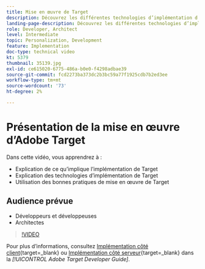 ```yaml
---
title: Mise en œuvre de Target
description: Découvrez les différentes technologies d’implémentation d’Adobe Target et appliquez les bonnes pratiques d’implémentation de Target.
landing-page-description: Découvrez les différentes technologies d’implémentation d’Adobe Target et appliquez les bonnes pratiques d’implémentation de Target.
role: Developer, Architect
level: Intermediate
topic: Personalization, Development
feature: Implementation
doc-type: technical video
kt: 5379
thumbnail: 35139.jpg
exl-id: ce615020-6775-486a-b0e0-f4298adbae39
source-git-commit: fcd2273ba373dc2b3bc59a77f1925cdb7b2ed3ee
workflow-type: tm+mt
source-wordcount: '73'
ht-degree: 2%

---
```


# Présentation de la mise en œuvre d’Adobe Target

Dans cette vidéo, vous apprendrez à :

* Explication de ce qu’implique l’implémentation de Target
* Explication des technologies d’implémentation de Target
* Utilisation des bonnes pratiques de mise en œuvre de Target

## Audience prévue

* Développeurs et développeuses
* Architectes

>[!VIDEO](https://video.tv.adobe.com/v/35139/?quality=12)

Pour plus d’informations, consultez [Implémentation côté client](https://experienceleague.adobe.com/docs/target-dev/developer/client-side/overview.html){target=_blank} ou [Implémentation côté serveur](https://experienceleague.adobe.com/docs/target-dev/developer/server-side/server-side-overview.html?lang=fr){target=_blank} dans la *[!UICONTROL Adobe Target Developer Guide]*.

